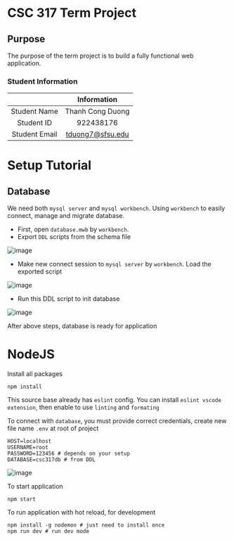 # CSC 317 Term Project

## Purpose
The purpose of the term project is to build a fully functional web application.

### Student Information

|               | Information   |
|:-------------:|:-------------:|
| Student Name  | Thanh Cong Duong     |
| Student ID    | 922438176       |
| Student Email | tduong7@sfsu.edu    |

# Setup Tutorial
## Database
We need both `mysql server` and `mysql workbench`. Using `workbench` to easily connect, manage and migrate database.
- First, open `database.mwb` by `workbench`.
- Export `DDL` scripts from the schema file

![image](https://github.com/tanlethanh/photoapp/assets/104194494/0308ab71-5de2-4923-b754-3766a20d215a)

- Make new connect session to `mysql server` by `workbench`. Load the exported script

![image](https://github.com/tanlethanh/photoapp/assets/104194494/34841ba3-c42d-4cfe-abf8-5382f8eae9c1)
- Run this DDL script to init database

![image](https://github.com/tanlethanh/photoapp/assets/104194494/35f3078c-fa62-41e6-9add-656b25798365)

After above steps, database is ready for application

# NodeJS
Install all packages
```
npm install
```

This source base already has `eslint` config. You can install `eslint vscode extension`, then enable to use `linting` and `formating`

To connect with `database`, you must provide correct credentials, create new file name `.env` at root of project
```
HOST=localhost
USERNAME=root
PASSWORD=123456 # depends on your setup
DATABASE=csc317db # from DDL
```
![image](https://github.com/tanlethanh/photoapp/assets/104194494/ac680ab4-3c7e-4c39-aee8-18f8deb3f877)

To start application
```
npm start
```

To run application with hot reload, for development
```
npm install -g nodemon # just need to install once
npm run dev # run dev mode
```
